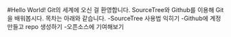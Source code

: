 #Hello World!
Git의 세계에 오신 걸 환영합니다.
SourceTree와 Github를 이용해 Git을 배워봅시다.
목차는 아래와 같습니다.
-SourceTree 사용법 익히기
-Github에 계정 만들고 repo 생성하기
-오픈소스에 기여해보기

